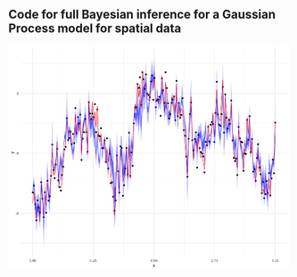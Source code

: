 
## Code for full Bayesian inference for a Gaussian Process model for spatial data

<img src="README_files/figure-gfm/unnamed-chunk-1-1.png" style="display: block; margin: auto;" />
